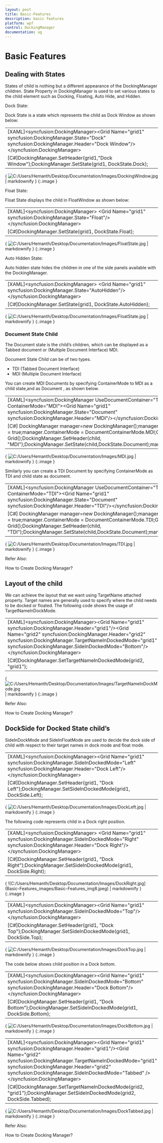 ```yaml
---
layout: post
title: Basic-Features
description: basic features
platform: wpf
control: DockingManager
documentation: ug
---
```


# Basic Features

## Dealing with States

States of child is nothing but a different appearance of the DockingManager children.  State Property in DockingManager is used to set various states to the child element such as Docking, Floating, Auto Hide, and Hidden.

Dock State:

Dock State is a state which represents the child as Dock Window as shown below:



<table>
<tr>
<td>
[XAML]&lt;syncfusion:DockingManager&gt;&lt;Grid Name="grid1" syncfusion:DockingManager.State="Dock"   syncfusion:DockingManager.Header="Dock Window"/&gt;&lt;/syncfusion:DockingManager&gt;</td></tr>
<tr>
<td>
[C#]DockingManager.SetHeader(grid1,"Dock Window");DockingManager.SetState(grid1, DockState.Dock);</td></tr>
</table>


{ ![C:/Users/Hemanth/Desktop/Documentation/Images/DockingWindow.jpg](Basic-Features_images/Basic-Features_img1.jpeg) | markdownify }
{:.image }


Float State:

Float State displays the child in FloatWindow as shown below:



<table>
<tr>
<td>
[XAML]&lt;syncfusion:DockingManager&gt;   &lt;Grid Name="grid1" syncfusion:DockingManager.State="Float"/&gt;&lt;/syncfusion:DockingManager&gt;</td></tr>
<tr>
<td>
[C#]DockingManager.SetState(grid1, DockState.Float);</td></tr>
</table>


{ ![C:/Users/Hemanth/Desktop/Documentation/Images/FloatState.jpg](Basic-Features_images/Basic-Features_img2.jpeg) | markdownify }
{:.image }


Auto Hidden State:

Auto hidden state hides the children in one of the side panels available with the DockingManager.



<table>
<tr>
<td>
[XAML]&lt;syncfusion:DockingManager&gt;   &lt;Grid Name="grid1" syncfusion:DockingManager.State="AutoHidden"/&gt;&lt;/syncfusion:DockingManager&gt;</td></tr>
<tr>
<td>
[C#]DockingManager.SetState(grid1, DockState.AutoHidden);</td></tr>
</table>


{ ![C:/Users/Hemanth/Desktop/Documentation/Images/FloatState.jpg](Basic-Features_images/Basic-Features_img3.jpeg) | markdownify }
{:.image }


### Document State Child

The Document state is the child’s children, which can be displayed as a Tabbed document or (Multiple Document Interface) MDI.

Document State Child can be of two types.

* TDI (Tabbed Document Interface)
* MDI (Multiple Document Interface)

You can create MDI Documents by specifying ContainerMode to MDI as a child state,and as Document , as shown below.



<table>
<tr>
<td>
[XAML]&lt;syncfusion:DockingManager UseDocumentContainer="True" ContainerMode="MDI"&gt;&lt;Grid Name="grid1" syncfusion:DockingManager.State="Document" syncfusion:DockingManager.Header="MDI"/&gt;&lt;/syncfusion:DockingManager&gt;</td></tr>
<tr>
<td>
[C#] DockingManager manager=new DockingManager();manager.UseDocumentContainer = true;manager.ContainerMode = DocumentContainerMode.MDI;Grid child=new Grid();DockingManager.SetHeader(child, "MDI");DockingManager.SetState(child,DockState.Document);manager.Children.Add(child);</td></tr>
</table>


{ ![C:/Users/Hemanth/Desktop/Documentation/Images/MDI.jpg](Basic-Features_images/Basic-Features_img4.jpeg) | markdownify }
{:.image }


Similarly you can create a TDI Document by specifying ContainerMode as TDI and child state as document.



<table>
<tr>
<td>
[XAML]&lt;syncfusion:DockingManager UseDocumentContainer="True" ContainerMode="TDI"&gt;&lt;Grid Name="grid1" syncfusion:DockingManager.State="Document" syncfusion:DockingManager.Header="TDI"/&gt;&lt;/syncfusion:DockingManager&gt;</td></tr>
<tr>
<td>
[C#] DockingManager manager=new DockingManager();manager.UseDocumentContainer = true;manager.ContainerMode = DocumentContainerMode.TDI;Grid child=new Grid();DockingManager.SetHeader(child, "TDI");DockingManager.SetState(child,DockState.Document);manager.Children.Add(child);</td></tr>
</table>


{ ![C:/Users/Hemanth/Desktop/Documentation/Images/TDI.jpg](Basic-Features_images/Basic-Features_img5.jpeg) | markdownify }
{:.image }


Refer Also:

How to Create Docking Manager?

## Layout of the child

We can achieve the layout that we want using TargetName attached property.  Target names are generally used to specify where the child needs to be docked or floated. The following code shows the usage of TargetNameInDockMode.



<table>
<tr>
<td>
[XAML]&lt;syncfusion:DockingManager&gt;&lt;Grid Name="grid1" syncfusion:DockingManager.Header="grid1"/&gt;&lt;Grid Name="grid2" syncfusion:DockingManager.Header="grid2" syncfusion:DockingManager.TargetNameInDockedMode="grid1" syncfusion:DockingManager.SideInDockedMode="Bottom"/&gt;&lt;/syncfusion:DockingManager&gt;</td></tr>
<tr>
<td>
[C#]DockingManager.SetTargetNameInDockedMode(grid2, "grid1");</td></tr>
</table>


{ ![C:/Users/Hemanth/Desktop/Documentation/Images/TargetNameInDockMode.jpg](Basic-Features_images/Basic-Features_img6.jpeg) | markdownify }
{:.image }


Refer Also:

How to Create Docking Manager?

## DockSide for Docked State child’s

SideInDockMode and SideInFloatMode are used to decide the dock side of child with respect to their target names in dock mode and float mode.



<table>
<tr>
<td>
[XAML]&lt;syncfusion:DockingManager&gt;&lt;Grid Name="grid1" syncfusion:DockingManager.SideInDockedMode="Left" syncfusion:DockingManager.Header="Dock Left"/&gt;&lt;/syncfusion:DockingManager&gt;</td></tr>
<tr>
<td>
[C#]DockingManager.SetHeader(grid1, "Dock Left");DockingManager.SetSideInDockedMode(grid1, DockSide.Left);</td></tr>
</table>


{ ![C:/Users/Hemanth/Desktop/Documentation/Images/DockLeft.jpg](Basic-Features_images/Basic-Features_img7.jpeg) | markdownify }
{:.image }


The following code represents child in a Dock right position.



<table>
<tr>
<td>
[XAML]&lt;syncfusion:DockingManager&gt;            &lt;Grid Name="grid1" syncfusion:DockingManager.SideInDockedMode="Right" syncfusion:DockingManager.Header="Dock Right"/&gt;        &lt;/syncfusion:DockingManager&gt;</td></tr>
<tr>
<td>
[C#]DockingManager.SetHeader(grid1, "Dock Right");DockingManager.SetSideInDockedMode(grid1, DockSide.Right);</td></tr>
</table>
{ ![C:/Users/Hemanth/Desktop/Documentation/Images/DockRight.jpg](Basic-Features_images/Basic-Features_img8.jpeg) | markdownify }
{:.image }




<table>
<tr>
<td>
[XAML]&lt;syncfusion:DockingManager&gt;&lt;Grid Name="grid1" syncfusion:DockingManager.SideInDockedMode="Top"/&gt;&lt;/syncfusion:DockingManager&gt;</td></tr>
<tr>
<td>
[C#]DockingManager.SetHeader(grid1, "Dock Top");DockingManager.SetSideInDockedMode(grid1, DockSide.Top);</td></tr>
</table>


{ ![C:/Users/Hemanth/Desktop/Documentation/Images/DockTop.jpg](Basic-Features_images/Basic-Features_img9.jpeg) | markdownify }
{:.image }


The code below shows child position in a Dock bottom.



<table>
<tr>
<td>
[XAML]&lt;syncfusion:DockingManager&gt;&lt;Grid Name="grid1" syncfusion:DockingManager.SideInDockedMode="Bottom" syncfusion:DockingManager.Header="Dock Bottom"/&gt;&lt;/syncfusion:DockingManager&gt;</td></tr>
<tr>
<td>
[C#]DockingManager.SetHeader(grid1, "Dock Bottom");DockingManager.SetSideInDockedMode(grid1, DockSide.Bottom);</td></tr>
</table>


{ ![C:/Users/Hemanth/Desktop/Documentation/Images/DockBottom.jpg](Basic-Features_images/Basic-Features_img10.jpeg) | markdownify }
{:.image }




<table>
<tr>
<td>
[XAML]&lt;syncfusion:DockingManager&gt;&lt;Grid Name="grid1" syncfusion:DockingManager.Header="grid1"/&gt;&lt;Grid Name="grid2" syncfusion:DockingManager.TargetNameInDockedMode="grid1" syncfusion:DockingManager.Header="grid2" syncfusion:DockingManager.SideInDockedMode="Tabbed" /&gt;&lt;/syncfusion:DockingManager&gt;</td></tr>
<tr>
<td>
[C#]DockingManager.SetTargetNameInDockedMode(grid2, "grid1");DockingManager.SetSideInDockedMode(grid2, DockSide.Tabbed);</td></tr>
</table>


{ ![C:/Users/Hemanth/Desktop/Documentation/Images/DockTabbed.jpg](Basic-Features_images/Basic-Features_img11.jpeg) | markdownify }
{:.image }


Refer Also:

How to Create Docking Manager?

